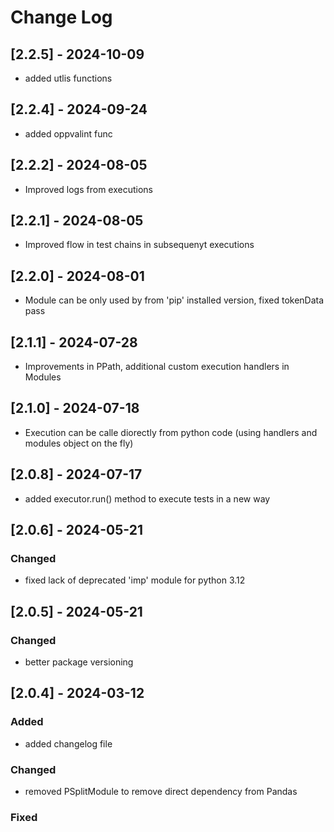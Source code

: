 # Change Log

## [2.2.5] - 2024-10-09
- added utlis functions

## [2.2.4] - 2024-09-24
- added oppvalint func

## [2.2.2] - 2024-08-05
- Improved logs from executions

## [2.2.1] - 2024-08-05
- Improved flow in test chains in subsequenyt executions

## [2.2.0] - 2024-08-01
- Module can be only used by from 'pip' installed version, fixed tokenData pass

## [2.1.1] - 2024-07-28
- Improvements in PPath, additional custom execution handlers in Modules
 
## [2.1.0] - 2024-07-18
- Execution can be calle diorectly from python code (using handlers and modules object on the fly)

## [2.0.8] - 2024-07-17
- added executor.run() method to execute tests in a new way

## [2.0.6] - 2024-05-21

### Changed
- fixed lack of deprecated 'imp' module for python 3.12

## [2.0.5] - 2024-05-21

### Changed
- better package versioning

## [2.0.4] - 2024-03-12

### Added
- added changelog file

### Changed
- removed PSplitModule to remove direct dependency from Pandas

### Fixed
